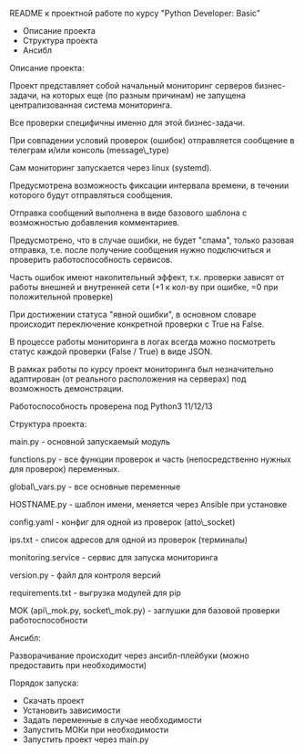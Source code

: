 ﻿README к проектной работе по курсу "Python Developer: Basic"

- Описание проекта
- Структура проекта
- Ансибл


Описание проекта:

Проект представляет собой начальный мониторинг серверов бизнес-задачи, на которых еще (по разным причинам) не запущена централизованная система мониторинга.

Все проверки специфичны именно для этой бизнес-задачи.

При совпадении условий проверок (ошибок) отправляется сообщение в телеграм  и/или консоль (message\\_type)

Сам мониторинг запускается через linux (systemd).

Предусмотрена возможность фиксации интервала времени, в течении которого будут отправляться сообщения.

Отправка сообщений выполнена в виде базового шаблона с возможностью добавления комментариев.

Предусмотрено, что в случае ошибки, не будет "спама", только разовая отправка, т.е. после получение сообщения нужно подключиться и проверить 
работоспособность сервисов.

Часть ошибок имеют накопительный эффект, т.к. проверки зависят от работы внешней и внутренней сети (+1 к кол-ву при ошибке, =0 при 
положительной проверке)

При достижении статуса "явной ошибки", в основном словаре происходит переключение конкретной проверки c True на False.

В процессе работы мониторинга в логах всегда можно посмотреть статус каждой проверки (False / True) в виде JSON.

В рамках работы по курсу проект мониторинга был незначительно адаптирован (от реального расположения на серверах) под возможность демонстрации.

Работоспособность проверена под Python3 11/12/13





Структура проекта:

main.py - основной запускаемый модуль

functions.py - все функции проверок и часть (непосредственно нужных для проверок) переменных.

global\\_vars.py - все основные переменные

HOSTNAME.py - шаблон имени, меняется через Ansible при установке

config.yaml - конфиг для одной из проверок (atto\\_socket)

ips.txt - список адресов для одной из проверок (терминалы)

monitoring.service - сервис для запуска мониторинга

version.py - файл для контроля версий

requirements.txt - выгрузка модулей для pip

MOK (api\\_mok.py, socket\\_mok.py) - заглушки для базовой проверки работоспособности


Ансибл:

Разворачивание происходит через ансибл-плейбуки (можно предоставить при необходимости)

Порядок запуска:
- Скачать проект
- Установить зависимости
- Задать переменные в случае необходимости
- Запустить МОКи при необходимости
- Запустить проект через main.py

